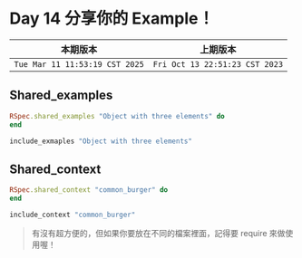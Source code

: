 # Day 14 分享你的 Example！

|本期版本|上期版本
|:---:|:---:|
`Tue Mar 11 11:53:19 CST 2025` | `Fri Oct 13 22:51:23 CST 2023`

## Shared_examples

```ruby
RSpec.shared_examples "Object with three elements" do
end

include_exmaples "Object with three elements"
```

## Shared_context

```ruby
RSpec.shared_context "common_burger" do
end

include_context "common_burger"
```

> 有沒有超方便的，但如果你要放在不同的檔案裡面，記得要 require 來做使用喔！